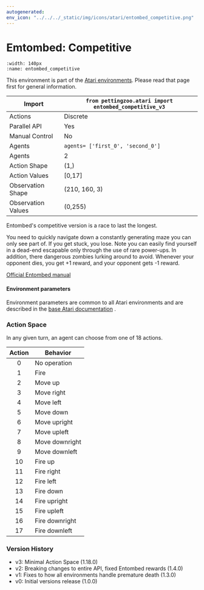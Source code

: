 ```yaml
---
autogenerated:
env_icon: "../../../_static/img/icons/atari/entombed_competitive.png"
---
```


# Emtombed: Competitive

```{figure} atari_entombed_competitive.gif
:width: 140px
:name: entombed_competitive
```

This environment is part of the <a href='..'>Atari environments</a>. Please read that page first for general information.

| Import             | `from pettingzoo.atari import entombed_competitive_v3` |
|--------------------|--------------------------------------------------------|
| Actions            | Discrete                                               |
| Parallel API       | Yes                                                    |
| Manual Control     | No                                                     |
| Agents             | `agents= ['first_0', 'second_0']`                      |
| Agents             | 2                                                      |
| Action Shape       | (1,)                                                   |
| Action Values      | [0,17]                                                 |
| Observation Shape  | (210, 160, 3)                                          |
| Observation Values | (0,255)                                                |


Entombed's competitive version is a race to last the longest.

You need to quickly navigate down a constantly generating
maze you can only see part of. If you get stuck, you lose.
Note you can easily find yourself in a dead-end escapable only through the use of rare power-ups.
In addition, there dangerous zombies lurking around to avoid.
Whenever your opponent dies, you get +1 reward, and your opponent gets -1 reward.

[Official Entombed manual](https://atariage.com/manual_html_page.php?SoftwareLabelID=165)


#### Environment parameters

Environment parameters are common to all Atari environments and are described in the [base Atari documentation](../atari) .

### Action Space

In any given turn, an agent can choose from one of 18 actions.

| Action    | Behavior  |
|:---------:|-----------|
| 0         | No operation |
| 1         | Fire |
| 2         | Move up |
| 3         | Move right |
| 4         | Move left |
| 5         | Move down |
| 6         | Move upright |
| 7         | Move upleft |
| 8         | Move downright |
| 9         | Move downleft |
| 10        | Fire up |
| 11        | Fire right |
| 12        | Fire left |
| 13        | Fire down |
| 14        | Fire upright |
| 15        | Fire upleft |
| 16        | Fire downright |
| 17        | Fire downleft |

### Version History

* v3: Minimal Action Space (1.18.0)
* v2: Breaking changes to entire API, fixed Entombed rewards (1.4.0)
* v1: Fixes to how all environments handle premature death (1.3.0)
* v0: Initial versions release (1.0.0)


